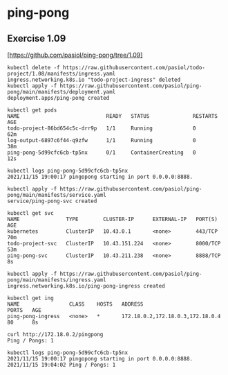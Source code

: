 # ping-pong

## Exercise 1.09

[https://github.com/pasiol/ping-pong/tree/1.09]

    kubectl delete -f https://raw.githubusercontent.com/pasiol/todo-project/1.08/manifests/ingress.yaml
    ingress.networking.k8s.io "todo-project-ingress" deleted
    kubectl apply -f https://raw.githubusercontent.com/pasiol/ping-pong/main/manifests/deployment.yaml
    deployment.apps/ping-pong created

    kubectl get pods
    NAME                            READY   STATUS              RESTARTS   AGE
    todo-project-86bd654c5c-drr9p   1/1     Running             0          62m
    log-output-6897c6f44-q9zfw      1/1     Running             0          38m
    ping-pong-5d99cfc6cb-tp5nx      0/1     ContainerCreating   0          12s

    kubectl logs ping-pong-5d99cfc6cb-tp5nx
    2021/11/15 19:00:17 pingopong starting in port 0.0.0.0:8888.

    kubectl apply -f https://raw.githubusercontent.com/pasiol/ping-pong/main/manifests/service.yaml
    service/ping-pong-svc created

    kubectl get svc
    NAME               TYPE        CLUSTER-IP      EXTERNAL-IP   PORT(S)    AGE
    kubernetes         ClusterIP   10.43.0.1       <none>        443/TCP    70m
    todo-project-svc   ClusterIP   10.43.151.224   <none>        8000/TCP   53m
    ping-pong-svc      ClusterIP   10.43.211.238   <none>        8888/TCP   8s

    kubectl apply -f https://raw.githubusercontent.com/pasiol/ping-pong/main/manifests/ingress.yaml
    ingress.networking.k8s.io/ping-pong-ingress created

    kubectl get ing
    NAME                CLASS    HOSTS   ADDRESS                            PORTS   AGE
    ping-pong-ingress   <none>   *       172.18.0.2,172.18.0.3,172.18.0.4   80      8s

    curl http://172.18.0.2/pingpong
    Ping / Pongs: 1

    kubectl logs ping-pong-5d99cfc6cb-tp5nx
    2021/11/15 19:00:17 pingopong starting in port 0.0.0.0:8888.
    2021/11/15 19:04:02 Ping / Pongs: 1